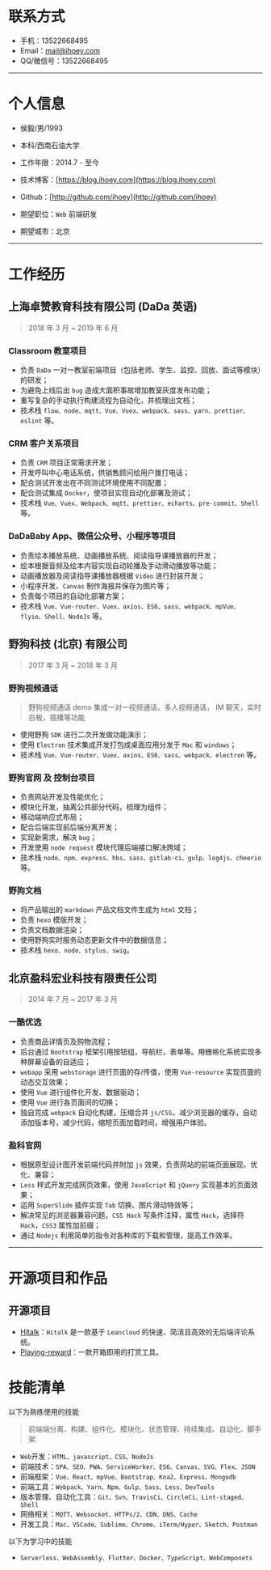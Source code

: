 # 联系方式

- 手机：13522668495
- Email：[mail@ihoey.com](mail@ihoey.com)
- QQ/微信号：13522668495

---

# 个人信息

- 侯毅/男/1993
- 本科/西南石油大学
- 工作年限：2014.7 - 至今
- 技术博客：[https://blog.ihoey.com](https://blog.ihoey.com)
- Github：[http://github.com/ihoey](http://github.com/ihoey)

- 期望职位：`Web` 前端研发
- 期望城市：北京

---

# 工作经历

## 上海卓赞教育科技有限公司 (DaDa 英语)

> 2018 年 3 月 ~ 2019 年 6 月

### Classroom 教室项目

- 负责 `DaDa` 一对一教室前端项目（包括老师、学生、监控、回放、面试等模块）的研发；
- 为避免上线后出 `bug` 造成大面积事故增加教室灰度发布功能；
- 重写复杂的手动执行构建流程为自动化，并梳理出文档；
- 技术栈 `flow、node、mqtt、Vue、Vuex、webpack、sass、yarn、prettier、eslint` 等。

### CRM 客户关系项目

- 负责 `CRM` 项目正常需求开发；
- 开发呼叫中心电话系统，供销售顾问给用户拨打电话；
- 配合测试开发出在不同测试环境使用不同配置；
- 配合测试集成 `Docker`，使项目实现自动化部署及测试；
- 技术栈 `Vue、Vuex、Webpack、mqtt、prettier、echarts、pre-commit、Shell` 等。

### DaDaBaby App、微信公众号、小程序等项目

- 负责绘本播放系统、动画播放系统、阅读指导课播放器的开发；
- 绘本根据音频及绘本内容实现自动轮播及手动滑动播放等功能；
- 动画播放器及阅读指导课播放器根据 `Video` 进行封装开发；
- 小程序开发、`Canvas` 制作海报并保存为图片等；
- 负责每个项目的自动化部署方案；
- 技术栈 `Vue、Vue-router、Vuex、axios、ES6、sass、webpack、mpVue、flyio、Shell、NodeJs` 等。

## 野狗科技 (北京) 有限公司

> 2017 年 3 月 ~ 2018 年 3 月

### 野狗视频通话

> 野狗视频通话 demo 集成一对一视频通话，多人视频通话， IM 聊天，实时白板，插播等功能

- 使用野狗 `SDK` 进行二次开发做功能演示；
- 使用 `Electron` 技术集成开发打包成桌面应用分发于 `Mac` 和 `windows`；
- 技术栈 `Vue、Vue-router、Vuex、axios、ES6、sass、webpack、electron` 等。

### 野狗官网 及 控制台项目

- 负责网站开发及性能优化；
- 模块化开发，抽离公共部分代码，梳理为组件；
- 移动端响应式布局；
- 配合后端实现前后端分离开发；
- 实现新需求，解决 `bug`；
- 开发使用 `node request` 模块代理后端接口解决跨域；
- 技术栈 `node、npm、express、hbs、sass、gitlab-ci、gulp、log4js、cheerio` 等。

### 野狗文档

- 将产品输出的 `markdown` 产品文档文件生成为 `html` 文档；
- 负责 `hexo` 模版开发；
- 负责文档数据渲染；
- 使用野狗实时服务动态更新文件中的数据信息；
- 技术栈 `hexo、node、stylus、swig`。

## 北京盈科宏业科技有限责任公司

> 2014 年 7 月 ~ 2017 年 3 月

### 一酷优选

- 负责商品详情页及购物流程；
- 后台通过 `Bootstrap` 框架引用按钮组，导航栏，表单等。用栅格化系统实现多种屏幕设备的自适应；
- `webapp` 采用 `webstorage` 进行页面的存/传值，使用 `Vue-resource` 实现页面的动态交互效果；
- 使用 `Vue` 进行组件化开发、数据驱动；
- 使用 `Vue` 进行各页面间的切换；
- 独自完成 `webpack` 自动化构建，压缩合并 `js/CSS`，减少浏览器的缓存，自动添加版本号，减少代码，缩短页面加载时间，增强用户体验。

### 盈科官网

- 根据原型设计图开发前端代码并附加 `js` 效果，负责网站的前端页面展现、优化、兼容；
- `Less` 样式开发完成网页效果，使用 `JavaScript` 和 `jQuery` 实现基本的页面效果；
- 运用 `SuperSlide` 插件实现 `Tab` 切换、图片滑动特效等；
- 解决常见的浏览器兼容问题，`CSS Hack` 写条件注释，属性 `Hack`，选择符 `Hack`，`CSS3` 属性加前缀；
- 通过 `Nodejs` 利用简单的指令对各种库的下载和管理，提高工作效率。

---

# 开源项目和作品

## 开源项目

- [Hitalk](https://github.com/ihoey/Hitalk)：`Hitalk` 是一款基于 `Leancloud` 的快速、简洁且高效的无后端评论系统。
- [Playing-reward](https://github.com/ihoey/Playing-reward)：一款开箱即用的打赏工具。

# 技能清单

以下为熟练使用的技能

> 前端端分离、构建、组件化、模块化、状态管理、持续集成、自动化、脚手架

- `Web`开发：`HTML、javascript、CSS、NodeJs`
- 前端技术：`SPA、SEO、PWA、ServiceWorker、ES6、Canvas、SVG、Flex、JSON`
- 前端框架：`Vue、React、mpVue、Bootstrap、Koa2、Express、Mongodb`
- 前端工具：`Webpack、Yarn、Npm、Gulp、Sass、Less、DevTools`
- 版本管理、自动化工具：`Git、Svn、TravisCi、CircleCi、Lint-staged、Shell`
- 网络相关：`MQTT、Websocket、HTTPs/2、CDN、DNS、Cache`
- 开发工具：`Mac、VSCode、Sublime、Chrome、iTerm/Hyper、Sketch、Postman`

以下为学习中的技能

- `Serverless、WebAssembly、Flutter、Docker、TypeScript、WebComponets`
